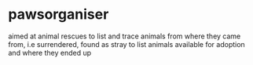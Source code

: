 # pawsorganiser
aimed at animal rescues to list and trace animals from where they came from, i.e surrendered, found as stray to list animals available for adoption and where they ended up
